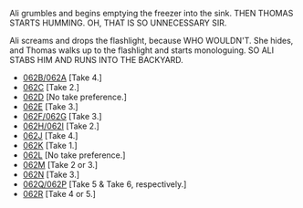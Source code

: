 Ali grumbles and begins emptying the freezer into the sink. THEN THOMAS STARTS HUMMING. OH, THAT IS SO UNNECESSARY SIR.

Ali screams and drops the flashlight, because WHO WOULDN'T. She hides, and Thomas walks up to the flashlight and starts monologuing. SO ALI STABS HIM AND RUNS INTO THE BACKYARD. 

* [062B/062A](062B-062A--Take04--.md) [Take 4.]
* [062C](062C--Take02--.md) [Take 2.]
* [062D](062D--NoPref.--.md) [No take preference.]
* [062E](062E--Take03--.md) [Take 3.]
* [062F/062G](062F-062G--Take03--.md) [Take 3.]
* [062H/062I](062H-062I--Take02--.md) [Take 2.]
* [062J](062J--Take04--.md) [Take 4.]
* [062K](062K--Take01--.md) [Take 1.]
* [062L](062L--NoPref.--.md) [No take preference.]
* [062M](062M--Take02-03--.md) [Take 2 or 3.]
* [062N](062N--Take03--.md) [Take 3.]
* [062Q/062P](062Q-062P--ATake05BTake06--.md) [Take 5 & Take 6, respectively.]
* [062R](062R--Take04-05--.md) [Take 4 or 5.]
